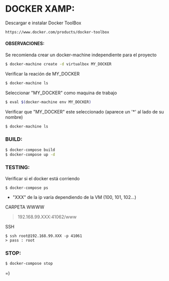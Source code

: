 # DOCKER XAMP:

Descargar e instalar Docker ToolBox
```sh
https://www.docker.com/products/docker-toolbox
```

#### OBSERVACIONES:
Se recomienda crear un docker-machine independiente para el proyecto
```sh
$ docker-machine create -d virtualbox MY_DOCKER
```
Verificar la reación de MY_DOCKER
```sh
$ docker-machine ls
```
Seleccionar "MY_DOCKER" como maquina de trabajo
```sh
$ eval $(docker-machine env MY_DOCKER)
```
Verificar que "MY_DOCKER" este seleccionado (aparece un '*' al lado de su nombre)
```sh
$ docker-machine ls
```


### BUILD:

```sh
$ docker-compose build
$ docker-compose up -d
```

### TESTING:
Verificar si el docker está corriendo
```
$ docker-compose ps
```


* "XXX" de la ip varía dependiendo de la VM (100, 101, 102...)

CARPETA WWWW
> 192.168.99.XXX:41062/www

SSH
```
$ ssh root@192.168.99.XXX -p 41061
> pass : root
```

### STOP:

```sh
$ docker-compose stop
```

=)
